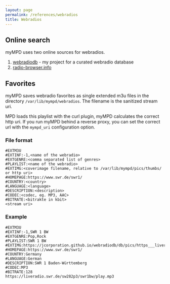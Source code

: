```yaml
---
layout: page
permalink: /references/webradios
title: Webradios
---
```


## Online search

myMPD uses two online sources for webradios.

1. [webradiodb](https://jcorporation.github.io/webradiodb/) - my project for a curated webradio database
2. [radio-browser.info](https://www.radio-browser.info/)

## Favorites

myMPD saves webradio favorites as single extended m3u files in the directory `/var/lib/mympd/webradios`. The filename is the sanitized stream uri.

MPD loads this playlist with the curl plugin, myMPD calculates the correct http uri. If you run myMPD behind a reverse proxy, you can set the correct url with the `mympd_uri` configuration option.

### File format

```
#EXTM3U
#EXTINF:-1,<name of the webradio>
#EXTGENRE:<comma separated list of genres>
#PLAYLIST:<name of the webradio>
#EXTIMG:<coverimage filename, relative to /var/lib/mympd/pics/thumbs/ or http uri>
#HOMEPAGE:https://www.swr.de/swr1/
#COUNTRY:<country>
#LANGUAGE:<language>
#DESCRIPTION:<description>
#CODEC:<codec, eg. MP3, AAC>
#BITRATE:<bitrakte in kbit>
<stream uri>
```

### Example

```
#EXTM3U
#EXTINF:-1,SWR 1 BW
#EXTGENRE:Pop,Rock
#PLAYLIST:SWR 1 BW
#EXTIMG:https://jcorporation.github.io/webradiodb/db/pics/https___liveradio_swr_de_sw282p3_swr1bw_play_mp3.webp
#HOMEPAGE:https://www.swr.de/swr1/
#COUNTRY:Germany
#LANGUAGE:German
#DESCRIPTION:SWR 1 Baden-Württemberg
#CODEC:MP3
#BITRATE:128
https://liveradio.swr.de/sw282p3/swr1bw/play.mp3

```
